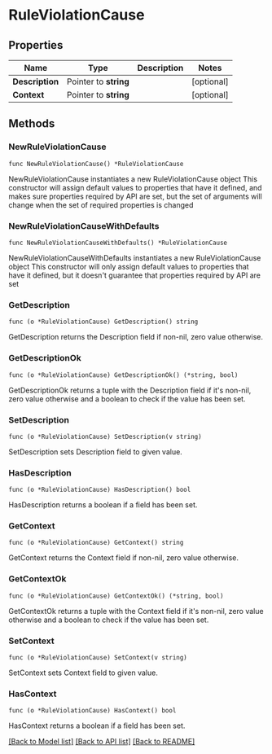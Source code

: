 # RuleViolationCause

## Properties

Name | Type | Description | Notes
------------ | ------------- | ------------- | -------------
**Description** | Pointer to **string** |  | [optional] 
**Context** | Pointer to **string** |  | [optional] 

## Methods

### NewRuleViolationCause

`func NewRuleViolationCause() *RuleViolationCause`

NewRuleViolationCause instantiates a new RuleViolationCause object
This constructor will assign default values to properties that have it defined,
and makes sure properties required by API are set, but the set of arguments
will change when the set of required properties is changed

### NewRuleViolationCauseWithDefaults

`func NewRuleViolationCauseWithDefaults() *RuleViolationCause`

NewRuleViolationCauseWithDefaults instantiates a new RuleViolationCause object
This constructor will only assign default values to properties that have it defined,
but it doesn't guarantee that properties required by API are set

### GetDescription

`func (o *RuleViolationCause) GetDescription() string`

GetDescription returns the Description field if non-nil, zero value otherwise.

### GetDescriptionOk

`func (o *RuleViolationCause) GetDescriptionOk() (*string, bool)`

GetDescriptionOk returns a tuple with the Description field if it's non-nil, zero value otherwise
and a boolean to check if the value has been set.

### SetDescription

`func (o *RuleViolationCause) SetDescription(v string)`

SetDescription sets Description field to given value.

### HasDescription

`func (o *RuleViolationCause) HasDescription() bool`

HasDescription returns a boolean if a field has been set.

### GetContext

`func (o *RuleViolationCause) GetContext() string`

GetContext returns the Context field if non-nil, zero value otherwise.

### GetContextOk

`func (o *RuleViolationCause) GetContextOk() (*string, bool)`

GetContextOk returns a tuple with the Context field if it's non-nil, zero value otherwise
and a boolean to check if the value has been set.

### SetContext

`func (o *RuleViolationCause) SetContext(v string)`

SetContext sets Context field to given value.

### HasContext

`func (o *RuleViolationCause) HasContext() bool`

HasContext returns a boolean if a field has been set.


[[Back to Model list]](../README.md#documentation-for-models) [[Back to API list]](../README.md#documentation-for-api-endpoints) [[Back to README]](../README.md)


